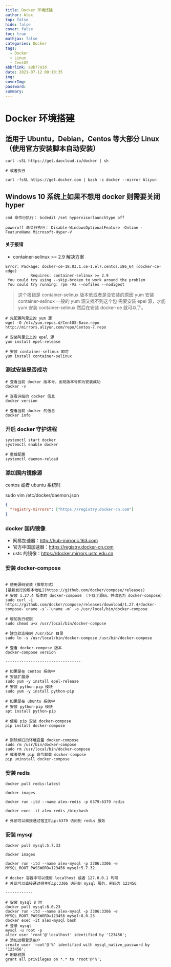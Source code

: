 ```yaml
---
title: Docker 环境搭建
author: Alex
top: false
hide: false
cover: false
toc: true
mathjax: false
categories: Docker
tags:
  - Docker
  - Linux
  - CentOS
abbrlink: a8b7793d
date: 2021-07-12 00:10:35
img:
coverImg:
password:
summary:
---
```


# Docker 环境搭建

## 适用于 Ubuntu，Debian，Centos 等大部分 Linux（使用官方安装脚本自动安装）


```shell
curl -sSL https://get.daocloud.io/docker | sh

# 或者执行

curl -fsSL https://get.docker.com | bash -s docker --mirror Aliyun
```

## Windows 10 系统上如果不想用 docker 则需要关闭 hyper

```shell
cmd 命令行执行： bcdedit /set hypervisorlaunchtype off

poweroff 命令行执行： Disable-WindowsOptionalFeature -Online -FeatureName Microsoft-Hyper-V
```

#### 关于报错

- container-selinux >= 2.9 解决方案

```shell
Error: Package: docker-ce-18.03.1.ce-1.el7.centos.x86_64 (docker-ce-edge)
           Requires: container-selinux >= 2.9
 You could try using --skip-broken to work around the problem
 You could try running: rpm -Va --nofiles --nodigest
```

> 这个报错是 container-selinux 版本低或者是没安装的原因
yum 安装 container-selinux 一般的 yum 源又找不到这个包
需要安装 epel 源，才能 yum 安装 container-selinux
然后在安装 docker-ce 就可以了。


```shell
# 先配置阿里云的 yum 源
wget -O /etc/yum.repos.d/CentOS-Base.repo http://mirrors.aliyun.com/repo/Centos-7.repo

# 安装阿里云上的 epel 源
yum install epel-release

# 安装 container-selinux 即可
yum install container-selinux
```

### 测试安装是否成功

```shell
# 查看当前 docker 版本号，出现版本号即为安装成功
docker -v

# 查看详细的 docker 信息
docker version

# 查看当前 docker 的信息
docker info

```

### 开启 docker 守护进程

```shell
systemctl start docker
systemctl enable docker

# 重载配置
systemctl daemon-reload
```

### 添加国内镜像源
centos 或者 ubuntu 系统时

sudo vim /etc/docker/daemon.json

```json
{
  "registry-mirrors": ["https://registry.docker-cn.com"]
}
```

### docker 国内镜像
- 网易加速器：http://hub-mirror.c.163.com
- 官方中国加速器：https://registry.docker-cn.com
- ustc 的镜像：https://docker.mirrors.ustc.edu.cn

### 安装 docker-compose

```shell

# 使用源码安装（推荐方式）
[最新发行的版本地址](https://github.com/docker/compose/releases)
# 安装 1.27.4 版本的 docker-compose （下载了源码，并改名为 docker-compose）
sudo curl -L https://github.com/docker/compose/releases/download/1.27.4/docker-compose-`uname -s`-`uname -m` -o /usr/local/bin/docker-compose

# 增加执行权限
sudo chmod u+x /usr/local/bin/docker-compose

# 建立软连接到 /usr/bin 目录
sudo ln -s /usr/local/bin/docker-compose /usr/bin/docker-compose

# 查看 docker-compose 版本
docker-compose version

---------------------------------

# 如果是在 centos 系统中
# 安装扩展源
sudo yum -y install epel-release
# 安装 python-pip 模块
sudo yum -y install python-pip

# 如果是在 ubuntu 系统中
# 安装 python-pip 模块
apt install python-pip

# 使用 pip 安装 docker-compose
pip install docker-compose


# 删除掉旧的环境变量 docker-compose
sudo rm /usr/bin/docker-compose
sudo rm /usr/local/bin/docker-compose
# 或者使用 pip 命令卸载 docker-compose
pip uninstall docker-compose
```

### 安装 redis

```shell
docker pull redis:latest

docker images

docker run -itd --name alex-redis -p 6379:6379 redis

docker exec -it alex-redis /bin/bash

# 外部可以直接通过宿主机ip:6379 访问到 redis 服务
```

### 安装 mysql

```shell
docker pull mysql:5.7.33

docker images

docker run -itd --name alex-mysql -p 3306:3306 -e MYSQL_ROOT_PASSWORD=123456 mysql:5.7.32

# docker 容器中可以使用 localhost 或者 127.0.0.1 均可
# 外部可以直接通过宿主机ip:3306 访问到 mysql 服务，密码为 123456

------------

# 安装 mysql 8 时
docker pull mysql:8.0.23
docker run -itd --name alex-mysql -p 3306:3306 -e MYSQL_ROOT_PASSWORD=123456 mysql:8.0.23
docker exec -it alex-mysql bash
# 登录 mysql
mysql -u root -p
alter user 'root'@'localhost' identified by '123456';
# 添加远程登录用户
create user 'root'@'%' identified with mysql_native_password by '123456';
# 刷新权限
grant all privileges on *.* to 'root'@'%';


```
